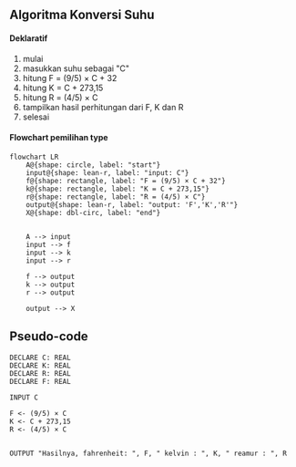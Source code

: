 ## Algoritma Konversi Suhu 

#### Deklaratif

1. mulai
1. masukkan suhu sebagai "C"
1. hitung F = (9/5) × C + 32
1. hitung K = C + 273,15
1. hitung R = (4/5) × C
1. tampilkan hasil perhitungan dari F, K dan R
1. selesai

#### Flowchart pemilihan type

```mermaid
flowchart LR
    A@{shape: circle, label: "start"}
    input@{shape: lean-r, label: "input: C"}
    f@{shape: rectangle, label: "F = (9/5) × C + 32"}
    k@{shape: rectangle, label: "K = C + 273,15"}
    r@{shape: rectangle, label: "R = (4/5) × C"}
    output@{shape: lean-r, label: "output: 'F','K','R'"}
    X@{shape: dbl-circ, label: "end"}


    A --> input
    input --> f 
    input --> k 
    input --> r 

    f --> output
    k --> output
    r --> output

    output --> X

```

## Pseudo-code

```
DECLARE C: REAL
DECLARE K: REAL
DECLARE R: REAL
DECLARE F: REAL

INPUT C

F <- (9/5) × C
K <- C + 273,15
R <- (4/5) × C


OUTPUT "Hasilnya, fahrenheit: ", F, " kelvin : ", K, " reamur : ", R
```
